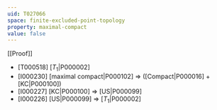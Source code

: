 ```yaml
---
uid: T027066
space: finite-excluded-point-topology
property: maximal-compact
value: false
---
```

[[Proof]]

* [T000518] [$T_1$|P000002]
* [I000230] [maximal compact|P000102] => ([Compact|P000016] + [KC|P000100])
* [I000227] [KC|P000100] => [US|P000099]
* [I000226] [US|P000099] => [$T_1$|P000002]

